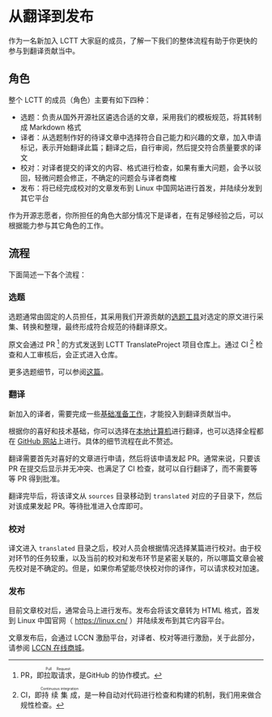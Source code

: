 # 从翻译到发布

作为一名新加入 LCTT 大家庭的成员，了解一下我们的整体流程有助于你更快的参与到翻译贡献当中。

## 角色

整个 LCTT 的成员（角色）主要有如下四种：

- 选题：负责从国外开源社区遴选合适的文章，采用我们的模板规范，将其转制成 Markdown 格式
- 译者：从选题制作好的待译文章中选择符合自己能力和兴趣的文章，加入申请标记，表示开始翻译此篇；翻译之后，自行审阅，然后提交符合质量要求的译文
- 校对：对译者提交的译文的内容、格式进行检查，如果有重大问题，会予以驳回，轻微问题会修正，不确定的问题会与译者商榷
- 发布：将已经完成校对的文章发布到 Linux 中国网站进行首发，并陆续分发到其它平台

作为开源志愿者，你所担任的角色大部分情况下是译者，在有足够经验之后，可以根据能力参与其它角色的工作。

## 流程

下面简述一下各个流程：

### 选题

选题通常由固定的人员担任，其采用我们开源贡献的[选题工具](https://github.com/LCTT/lctt-scripts)对选定的原文进行采集、转换和整理，最终形成符合规范的待翻译原文。

原文会通过 PR [^1] 的方式发送到 LCTT TranslateProject 项目仓库上。通过 CI [^2] 检查和人工审核后，会正式进入仓库。

更多选题细节，可以参阅[这篇](selection.md)。

### 翻译

新加入的译者，需要完成一些[基础准备工作](translation.md)，才能投入到翻译贡献当中。

根据你的喜好和技术基础，你可以选择在[本地计算机](translation_local.md)进行翻译，也可以选择全程都在 [GitHub 网站](translation_web.md)上进行。具体的细节流程在此不赘述。

翻译需要首先对喜好的文章进行申请，然后将该申请发起 PR。通常来说，只要该 PR 在提交后显示并无冲突、也满足了 CI 检查，就可以自行翻译了，而不需要等等 PR 得到批准。

翻译完毕后，将该译文从 `sources` 目录移动到 `translated` 对应的子目录下，然后对该成果发起 PR。等待批准进入仓库即可。

### 校对

译文进入 `translated` 目录之后，校对人员会根据情况选择某篇进行校对。由于校对环节的任务较重，以及当前的校对和发布环节是紧密关联的，所以哪篇文章会被先校对是不确定的。但是，如果你希望能尽快校对你的译作，可以请求校对加速。

### 发布

目前文章校对后，通常会马上进行发布。发布会将该文章转为 HTML 格式，首发到 Linux 中国官网（ https://linux.cn/ ）并陆续发布到其它内容平台。

文章发布后，会通过 LCCN 激励平台，对译者、校对等进行激励，关于此部分，请参阅 [LCCN 在线商城](../online-store.md)。

[^1]: PR，即<ruby>拉取请求<rt>Pull Request</rt></ruby>，是GitHub 的协作模式。
[^2]: CI，即<ruby>持续集成<rt>Continuous integration</rt></ruby>，是一种自动对代码进行检查和构建的机制，我们用来做合规性检查。
